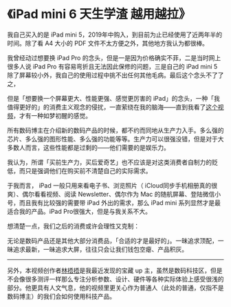 # 《iPad mini 6 天生学渣 越用越拉》

我自己买入的是 iPad mini 5，2019年中购入，到目前为止已经使用了近两年半的时间。除了看 A4 大小的 PDF 文件不太方便之外，其他地方我认为都很棒。

我曾经动过想要换 iPad Pro 的念头，但是一是因为价格确实不菲，二是当时网上很多人说 iPad Pro 有容易弯折且无法因此保修的问题，三是自己的 iPad mini 5 除了屏幕较小外，我自己的使用过程中挑不出任何其他毛病。最后这个念头不了了之，

但是「想要换一个屏幕更大、性能更强、感觉更厉害的 iPad」的念头，一种「我值得更好的」的消费主义观念的侵扰，一直萦绕在我的脑海——直到我看了[这个视频](https://www.bilibili.com/video/BV1d34y1m7tc?spm_id_from=333.999.0.0)，才有一种如梦初醒的感觉。

所有数码博主在介绍新的数码产品的时候，都不约而同地从生产力入手。多么强的芯片、多么强的图形性能、多么强的功能等等。生产力可以很强没错，但是对于大多数人而言，这些性能都是过剩的——他们需要的是娱乐力。

我认为，所谓「买前生产力，买后爱奇艺」也不应该是对这类消费者自制力的贬低，而只是强调他们在购买前不清楚自己的实际需求。

于我而言， iPad 一般只用来看电子书、浏览照片（ iCloud同步手机相册真的很爽）、偶尔看看视频、阅读 Newsletter、偶尔作为 Mac 的随航屏幕、登陆微信小号，而且我有比较强的需要带 iPad 外出的需求，那么 iPad mini 系列显然才是最适合我的产品。iPad Pro很强大，但是与我关系不大。

想清楚一点，我们之后的消费或许会理性又克制：

无论是数码产品还是其他大部分消费品，「合适的才是最好的」。一昧追求顶配，一昧追求最新，一昧追求大屏，往往只会让我们钱包空瘪、产品积灰。

---

另外，本视频创作者[林捂捂](https://space.bilibili.com/276928941/video)是我最近发现的宝藏 up 主，虽然是数码科技区，但是不会像很多测评一样那么专注分析参数、设计、硬件等各种实际体验上感受很浅的部分。他更具有人文气息，他的视频里更关心作为普通人（此处的普通，仅指不是数码博主）的我们会如何使用科技产品。